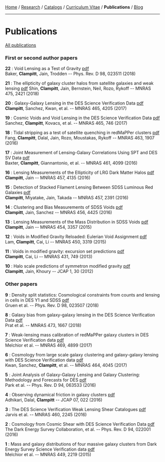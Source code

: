<div class="container">

[Home](index.html) /
[Research](research.html) /
[Catalogs](catalogs.html) /
[Curriculum Vitae](cvitae.html) /
**Publications** /
[Blog](blog.html)

***

# Publications

[All publications](http://arxiv.org/find/astro-ph/1/au:+Clampitt_J/0/1/0/all/0/1)

### First or second author papers

**22**
: Void Lensing as a Test of Gravity
  [pdf](https://arxiv.org/pdf/1803.07533)\
  Baker, **Clampitt**, Jain, Trodden -- Phys. Rev. D 98, 023511 (2018)

**21**
: The ellipticity of galaxy cluster halos from satellite galaxies and weak lensing
  [pdf](https://arxiv.org/pdf/1705.11167.pdf)
  Shin, **Clampitt**, Jain, Bernstein, Neil, Rozo, Rykoff -- MNRAS 475, 2421 (2018)

**20**
: Galaxy-Galaxy Lensing in the DES Science Verification Data
  [pdf](http://arxiv.org/pdf/1603.05790.pdf)\
  **Clampitt**, Sanchez, Kwan, et al. -- MNRAS 465, 4205 (2017)

**19**
: Cosmic Voids and Void Lensing in the DES Science Verification Data
[pdf](https://arxiv.org/pdf/1605.03982.pdf)\
Sanchez, **Clampitt**, Kovacs, et al. -- MNRAS 465, 746 (2017)

**18**
: Tidal stripping as a test of satellite quenching in redMaPPer clusters
[pdf](https://arxiv.org/pdf/1604.08611.pdf)\
Fang, **Clampitt**, Dalal, Jain, Rozo, Moustakas, Rykoff -- MNRAS 463, 1907 (2016)

**17**
: Joint Measurement of Lensing-Galaxy Correlations Using SPT and DES SV Data
[pdf](http://arxiv.org/pdf/1602.07384.pdf)\
Baxter, **Clampitt**, Giannantonio, et al. -- MNRAS 461, 4099 (2016)

**16**
: Lensing Measurements of the Ellipticity of LRG Dark Matter Halos
[pdf](http://arxiv.org/pdf/1506.03536.pdf)\
**Clampitt**, Jain -- MNRAS 457, 4135 (2016)

**15**
: Detection of Stacked Filament Lensing Between SDSS Luminous Red Galaxies
[pdf](http://arxiv.org/pdf/1402.3302.pdf)\
**Clampitt**, Miyatake, Jain, Takada -- MNRAS 457, 2391 (2016)

**14**
: Clustering and Bias Measurements of SDSS Voids
[pdf](http://arxiv.org/pdf/1507.08031.pdf)\
**Clampitt**, Jain, Sanchez -- MNRAS 456, 4425 (2016)

**13**
: Lensing Measurements of the Mass Distribution in SDSS Voids
[pdf](http://arxiv.org/pdf/1404.1834.pdf)\
**Clampitt**, Jain -- MNRAS 454, 3357 (2015)

**12**
: Voids in Modified Gravity Reloaded: Eulerian Void Assignment
[pdf](http://arxiv.org/pdf/1408.5338.pdf)\
Lam, **Clampitt**, Cai, Li -- MNRAS 450, 3319 (2015)

**11**
: Voids in modified gravity: excursion set predictions
[pdf](http://arxiv.org/pdf/1212.2216.pdf)\
**Clampitt**, Cai, Li -- MNRAS 431, 749 (2013)

**10**
: Halo scale predictions of symmetron modified gravity
[pdf](http://arxiv.org/pdf/1110.2177.pdf)\
**Clampitt**, Jain, Khoury -- JCAP 1, 30 (2012)


### Other papers

**9**
: Density split statistics: Cosmological constraints from counts and lensing in cells in DES Y1 and SDSS
[pdf](https://arxiv.org/pdf/1710.05045)\
Gruen et al. -- Phys. Rev. D 98, 023507 (2018)

**8**
: Galaxy bias from galaxy-galaxy lensing in the DES Science Verification Data
[pdf](http://arxiv.org/pdf/1609.08167.pdf)\
Prat et al. -- MNRAS 473, 1667 (2018)

**7**
: Weak-lensing mass calibration of redMaPPer galaxy clusters in DES Science Verification data
[pdf](https://arxiv.org/pdf/1610.06890.pdf)\
Melchior et al. -- MNRAS 469, 4899 (2017)

**6**
: Cosmology from large scale galaxy clustering and galaxy-galaxy lensing with DES Science Verification data
[pdf](https://arxiv.org/pdf/1604.07871.pdf)\
Kwan, Sanchez, **Clampitt**, et al. -- MNRAS 464, 4045 (2017)

**5**
: Joint Analysis of Galaxy-Galaxy Lensing and Galaxy Clustering: Methodology and Forecasts for DES
[pdf](http://arxiv.org/pdf/1507.05353.pdf)\
Park et al. -- Phys. Rev. D 94, 063533 (2016)

**4**
: Observing dynamical friction in galaxy clusters
[pdf](https://arxiv.org/pdf/1605.06688.pdf)\
Adhikari, Dalal, **Clampitt** -- JCAP 07, 022 (2016)

**3**
: The DES Science Verification Weak Lensing Shear Catalogues
[pdf](https://arxiv.org/pdf/1507.05603.pdf)\
Jarvis et al. -- MNRAS 460, 2245 (2016)

**2**
: Cosmology from Cosmic Shear with DES Science Verification Data
[pdf](http://arxiv.org/pdf/1507.05552.pdf)\
The Dark Energy Survey Collaboration, et al. -- Phys. Rev. D 94, 022001 (2016)

**1**
: Mass and galaxy distributions of four massive galaxy clusters from Dark Energy Survey Science Verification data
[pdf](http://arxiv.org/pdf/1405.4285.pdf)\
Melchior et al. -- MNRAS 449, 2219 (2015)

</div>